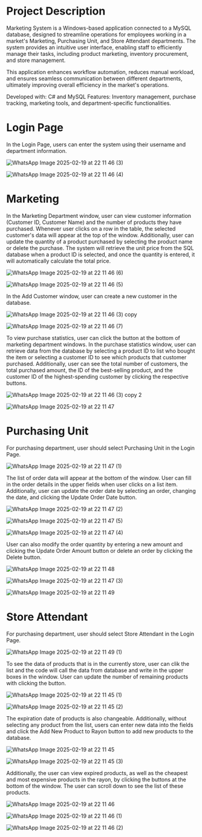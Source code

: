 # Project Description
Marketing System is a Windows-based application connected to a MySQL database, designed to streamline operations for employees working in a market's Marketing, Purchasing Unit, and Store Attendant departments. The system provides an intuitive user interface, enabling staff to efficiently manage their tasks, including product marketing, inventory procurement, and store management.

This application enhances workflow automation, reduces manual workload, and ensures seamless communication between different departments, ultimately improving overall efficiency in the market's operations.

Developed with: C# and MySQL
Features: Inventory management, purchase tracking, marketing tools, and department-specific functionalities.

# Login Page
In the Login Page, users can enter the system using their username and department information.

![WhatsApp Image 2025-02-19 at 22 11 46 (3)](https://github.com/user-attachments/assets/b8f8a48f-e18a-4717-858f-38c36f51b95d)

![WhatsApp Image 2025-02-19 at 22 11 46 (4)](https://github.com/user-attachments/assets/9c382fbd-f9a5-4e42-878a-b05bf95cbdfb)

# Marketing
In the Marketing Department window, user can view customer information (Customer ID, Customer Name) and the number of products they have purchased. Whenever user clicks on a row in the table, the selected customer's data will appear at the top of the window. Additionally, user can update the quantity of a product purchased by selecting the product name or delete the purchase. The system will retrieve the unit price from the SQL database when a product ID is selected, and once the quantity is entered, it will automatically calculate the total price.

![WhatsApp Image 2025-02-19 at 22 11 46 (6)](https://github.com/user-attachments/assets/4eb9b6ee-402e-4832-a7ab-4625e6db7067)

![WhatsApp Image 2025-02-19 at 22 11 46 (5)](https://github.com/user-attachments/assets/c90c7365-4404-4042-be65-cc485a049fbd)


In the Add Customer window, user can create a new customer in the database.

![WhatsApp Image 2025-02-19 at 22 11 46 (3) copy](https://github.com/user-attachments/assets/f33d892a-3f49-4441-bafb-96d6abea994a)

![WhatsApp Image 2025-02-19 at 22 11 46 (7)](https://github.com/user-attachments/assets/d3d83dc7-8b3d-43d1-bb3e-0924cbe8e8cd)

To view purchase statistics, user can click the button at the bottom of marketing department windows. In the purchase statistics window, user can retrieve data from the database by selecting a product ID to list who bought the item or selecting a customer ID to see which products that customer purchased. Additionally, user can see the total number of customers, the total purchased amount, the ID of the best-selling product, and the customer ID of the highest-spending customer by clicking the respective buttons.

![WhatsApp Image 2025-02-19 at 22 11 46 (3) copy 2](https://github.com/user-attachments/assets/802c36b4-f0bf-4241-97e2-0408032d00dc)

![WhatsApp Image 2025-02-19 at 22 11 47](https://github.com/user-attachments/assets/aaa82ea9-fc54-4874-beed-2fef846c2728)

# Purchasing Unit
For purchasing department, user should select Purchasing Unit in the Login Page.

![WhatsApp Image 2025-02-19 at 22 11 47 (1)](https://github.com/user-attachments/assets/6402a04a-51ff-4daa-b190-ac9dfe2a612b)

The list of order data will appear at the bottom of the window. User can fill in the order details in the upper fields when user clicks on a list item. Additionally, user can update the order date by selecting an order, changing the date, and clicking the Update Order Date button.

![WhatsApp Image 2025-02-19 at 22 11 47 (2)](https://github.com/user-attachments/assets/af924b17-7d11-4c14-a474-6ab039c807cd)

![WhatsApp Image 2025-02-19 at 22 11 47 (5)](https://github.com/user-attachments/assets/b7895b94-a13a-4343-ae91-d561554ce43f)

![WhatsApp Image 2025-02-19 at 22 11 47 (4)](https://github.com/user-attachments/assets/c74a4a82-17c2-47ba-90d2-f7e95636c3df)

User can also modify the order quantity by entering a new amount and clicking the Update Order Amount button or delete an order by clicking the Delete button.

![WhatsApp Image 2025-02-19 at 22 11 48](https://github.com/user-attachments/assets/95736e5b-3c2a-412e-b4db-ecd89c8939f1)

![WhatsApp Image 2025-02-19 at 22 11 47 (3)](https://github.com/user-attachments/assets/7e0578a4-561b-4966-8b42-aea47e1e6d4e)

![WhatsApp Image 2025-02-19 at 22 11 49](https://github.com/user-attachments/assets/86c277af-bb4e-4e4f-b620-0d315b10828b)

# Store Attendant
For purchasing department, user should select Store Attendant in the Login Page.

![WhatsApp Image 2025-02-19 at 22 11 49 (1)](https://github.com/user-attachments/assets/7db2ec4d-ae87-4653-846e-300351ec3c39)

To see the data of products that is in the currently store, user can clik the list and the code will call the data from database and write in the upper boxes in the window. User can update the number of remaining products with clicking the button. 

![WhatsApp Image 2025-02-19 at 22 11 45 (1)](https://github.com/user-attachments/assets/ae247aef-e44f-41f5-a646-4daab032362d)

![WhatsApp Image 2025-02-19 at 22 11 45 (2)](https://github.com/user-attachments/assets/d96eb71a-dd59-4486-a996-bb5f245da145)

The expiration date of products is also changeable. Additionally, without selecting any product from the list, users can enter new data into the fields and click the Add New Product to Rayon button to add new products to the database.

![WhatsApp Image 2025-02-19 at 22 11 45](https://github.com/user-attachments/assets/6d4124ad-2557-4314-a20a-6594f1dcb551)

![WhatsApp Image 2025-02-19 at 22 11 45 (3)](https://github.com/user-attachments/assets/8d92e2fc-de51-4f39-9e2e-76b99e104fc2)

Additionally, the user can view expired products, as well as the cheapest and most expensive products in the rayon, by clicking the buttons at the bottom of the window. The user can scroll down to see the list of these products.

![WhatsApp Image 2025-02-19 at 22 11 46](https://github.com/user-attachments/assets/9e99b56e-1c9f-4ea2-85be-870165400105)

![WhatsApp Image 2025-02-19 at 22 11 46 (1)](https://github.com/user-attachments/assets/f6268c42-f931-4a19-8ebf-6c9733f6e063)

![WhatsApp Image 2025-02-19 at 22 11 46 (2)](https://github.com/user-attachments/assets/21ecaeed-abd8-4630-9df1-d5f71a361809)

